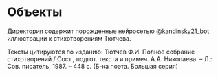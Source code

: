 # Объекты

Директория содержит порожденные нейросетью @kandinsky21_bot иллюстрации к стихотворениям Тютчева. 

Тексты цитируются по изданию: Тютчев Ф.И. Полное собрание стихотворений / Сост., подгот. текста и примеч. А.А. Николаева. – Л.: Сов. писатель, 1987. – 448 с. (Б-ка поэта. Большая серия)
